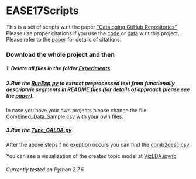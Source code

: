 # EASE17Scripts

This is a set of scripts w.r.t the paper ["Cataloging GitHub Repositories"](http://dl.acm.org/citation.cfm?doid=3084226.3084287)
Please use proper citations if you use the [code](https://github.com/abhishek9sharma/EASE17Scripts) or [data](https://github.com/abhishek9sharma/abhishek9sharma.github.io/tree/master/DataSets/EASE17Paper) w.r.t this project. Please refer to the [paper](http://dl.acm.org/citation.cfm?doid=3084226.3084287) for details of citations.


### Download the whole project and then

##### 1. Delete all files in the folder [Experiments](https://github.com/abhishek9sharma/EASE17Scripts/tree/master/Experiments)

##### 2.Run the [RunExp.py](https://github.com/abhishek9sharma/EASE17Scripts/blob/master/RunExp.py) to extract preprocessed text from functionally descriptvie segments in README files (for details of approach please see the [paper](http://dl.acm.org/citation.cfm?doid=3084226.3084287)).

   In case you have your own projects please change the file [Combined_Data_Sample.csv](https://github.com/abhishek9sharma/EASE17Scripts/blob/master/CONFIG/Combined_Data_Sample.csv) with your own files.
##### 3.Run the [Tune_GALDA.py](https://github.com/abhishek9sharma/EASE17Scripts/blob/master/GALDA/Tune_GALDA.py)

After the above steps f no exeption occurs you can find the [comb2desc.csv](https://github.com/abhishek9sharma/EASE17Scripts/blob/master/Experiments/REPOPROPS/comb2desc.csv)

You can see a visualization of the created topic model at [VizLDA.ipynb](https://github.com/abhishek9sharma/EASE17Scripts/blob/master/VizLDA.ipynb)

###### Currently tested on Python 2.7.6




